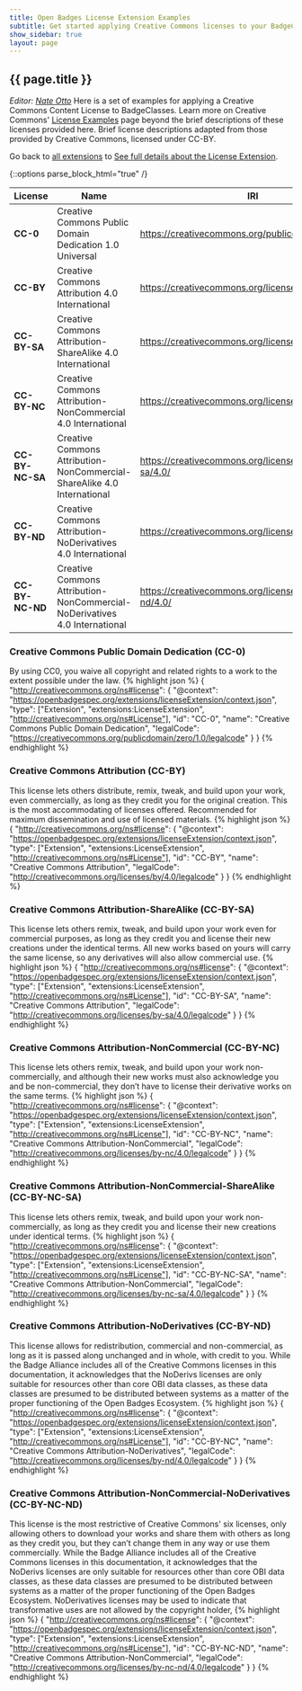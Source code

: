 ```yaml
---
title: Open Badges License Extension Examples
subtitle: Get started applying Creative Commons licenses to your BadgeClasses
show_sidebar: true
layout: page
---
```


## {{ page.title }}
_Editor: [Nate Otto](http://ottonomy.net)_
Here is a set of examples for applying a Creative Commons Content License to BadgeClasses. Learn more on Creative Commons' [License Examples](https://creativecommons.org/examples/) page beyond the brief descriptions of these licenses provided here. Brief license descriptions adapted from those provided by Creative Commons, licensed under CC-BY.

Go back to [all extensions](../) to [See full details about the License Extension](../#LicenseExtension).

{::options parse_block_html="true" /}
<div class="table-wrapper">

| License         | Name                                                                       | IRI                                                | Legal Code IRI
|-----------------|----------------------------------------------------------------------------|----------------------------------------------------|------------------
| **CC-0**        | Creative Commons Public Domain Dedication 1.0 Universal                    | https://creativecommons.org/publicdomain/zero/1.0/ |  https://creativecommons.org/publicdomain/zero/1.0/legalcode
| **CC-BY**       | Creative Commons Attribution 4.0 International                             | https://creativecommons.org/licenses/by/4.0/       |  https://creativecommons.org/licenses/by/4.0/legalcode
| **CC-BY-SA**    | Creative Commons Attribution-ShareAlike 4.0 International                  | https://creativecommons.org/licenses/by-sa/4.0/    |  https://creativecommons.org/licenses/by-sa/4.0/legalcode
| **CC-BY-NC**    | Creative Commons Attribution-NonCommercial 4.0 International               | https://creativecommons.org/licenses/by-nc/4.0/    |  https://creativecommons.org/licenses/by-nc/4.0/legalcode
| **CC-BY-NC-SA** | Creative Commons Attribution-NonCommercial-ShareAlike 4.0 International    | https://creativecommons.org/licenses/by-nc-sa/4.0/ |  https://creativecommons.org/licenses/by-nc-sa/4.0/legalcode
| **CC-BY-ND**    | Creative Commons Attribution-NoDerivatives 4.0 International               | https://creativecommons.org/licenses/by-nd/4.0/    |  https://creativecommons.org/licenses/by-nd/4.0/legalcode
| **CC-BY-NC-ND** | Creative Commons Attribution-NonCommercial-NoDerivatives 4.0 International | https://creativecommons.org/licenses/by-nc-nd/4.0/ |  https://creativecommons.org/licenses/by-nc-nd/4.0/legalcode

</div>

### Creative Commons Public Domain Dedication (CC-0)
By using CC0, you waive all copyright and related rights to a work to the extent possible under the law.
{% highlight json %}
{
  "http://creativecommons.org/ns#license": {
    "@context": "https://openbadgespec.org/extensions/licenseExtension/context.json",
    "type": ["Extension", "extensions:LicenseExtension", "http://creativecommons.org/ns#License"],
    "id": "CC-0",
    "name": "Creative Commons Public Domain Dedication",
    "legalCode": "https://creativecommons.org/publicdomain/zero/1.0/legalcode"
  }
}
{% endhighlight %}


### Creative Commons Attribution (CC-BY)
This license lets others distribute, remix, tweak, and build upon your work, even commercially, as long as they credit you for the original creation. This is the most accommodating of licenses offered. Recommended for maximum dissemination and use of licensed materials.
{% highlight json %}
{
  "http://creativecommons.org/ns#license": {
    "@context": "https://openbadgespec.org/extensions/licenseExtension/context.json",
    "type": ["Extension", "extensions:LicenseExtension", "http://creativecommons.org/ns#License"],
    "id": "CC-BY",
    "name": "Creative Commons Attribution",
    "legalCode": "http://creativecommons.org/licenses/by/4.0/legalcode"
  }
}
{% endhighlight %}


### Creative Commons Attribution-ShareAlike (CC-BY-SA)
This license lets others remix, tweak, and build upon your work even for commercial purposes, as long as they credit you and license their new creations under the identical terms. All new works based on yours will carry the same license, so any derivatives will also allow commercial use.
{% highlight json %}
{
  "http://creativecommons.org/ns#license": {
    "@context": "https://openbadgespec.org/extensions/licenseExtension/context.json",
    "type": ["Extension", "extensions:LicenseExtension", "http://creativecommons.org/ns#License"],
    "id": "CC-BY-SA",
    "name": "Creative Commons Attribution",
    "legalCode": "http://creativecommons.org/licenses/by-sa/4.0/legalcode"
  }
}
{% endhighlight %}


### Creative Commons Attribution-NonCommercial (CC-BY-NC)
This license lets others remix, tweak, and build upon your work non-commercially, and although their new works must also acknowledge you and be non-commercial, they don’t have to license their derivative works on the same terms.
{% highlight json %}
{
  "http://creativecommons.org/ns#license": {
    "@context": "https://openbadgespec.org/extensions/licenseExtension/context.json",
    "type": ["Extension", "extensions:LicenseExtension", "http://creativecommons.org/ns#License"],
    "id": "CC-BY-NC",
    "name": "Creative Commons Attribution-NonCommercial",
    "legalCode": "http://creativecommons.org/licenses/by-nc/4.0/legalcode"
  }
}
{% endhighlight %}


### Creative Commons Attribution-NonCommercial-ShareAlike (CC-BY-NC-SA)
This license lets others remix, tweak, and build upon your work non-commercially, as long as they credit you and license their new creations under identical terms.
{% highlight json %}
{
  "http://creativecommons.org/ns#license": {
    "@context": "https://openbadgespec.org/extensions/licenseExtension/context.json",
    "type": ["Extension", "extensions:LicenseExtension", "http://creativecommons.org/ns#License"],
    "id": "CC-BY-NC-SA",
    "name": "Creative Commons Attribution-NonCommercial",
    "legalCode": "http://creativecommons.org/licenses/by-nc-sa/4.0/legalcode"
  }
}
{% endhighlight %}


### Creative Commons Attribution-NoDerivatives (CC-BY-ND)
This license allows for redistribution, commercial and non-commercial, as long as it is passed along unchanged and in whole, with credit to you. While the Badge Alliance includes all of the Creative Commons licenses in this documentation, it acknowledges that the NoDerivs licenses are only suitable for resources other than core OBI data classes, as these data classes are presumed to be distributed between systems as a matter of the proper functioning of the Open Badges Ecosystem.
{% highlight json %}
{
  "http://creativecommons.org/ns#license": {
    "@context": "https://openbadgespec.org/extensions/licenseExtension/context.json",
    "type": ["Extension", "extensions:LicenseExtension", "http://creativecommons.org/ns#License"],
    "id": "CC-BY-NC",
    "name": "Creative Commons Attribution-NoDerivatives",
    "legalCode": "http://creativecommons.org/licenses/by-nd/4.0/legalcode"
  }
}
{% endhighlight %}


### Creative Commons Attribution-NonCommercial-NoDerivatives (CC-BY-NC-ND)
This license is the most restrictive of Creative Commons' six licenses, only allowing others to download your works and share them with others as long as they credit you, but they can’t change them in any way or use them commercially. While the Badge Alliance includes all of the Creative Commons licenses in this documentation, it acknowledges that the NoDerivs licenses are only suitable for resources other than core OBI data classes, as these data classes are presumed to be distributed between systems as a matter of the proper functioning of the Open Badges Ecosystem. NoDerivatives licenses may be used to indicate that transformative uses are not allowed by the copyright holder, 
{% highlight json %}
{
  "http://creativecommons.org/ns#license": {
    "@context": "https://openbadgespec.org/extensions/licenseExtension/context.json",
    "type": ["Extension", "extensions:LicenseExtension", "http://creativecommons.org/ns#License"],
    "id": "CC-BY-NC-ND",
    "name": "Creative Commons Attribution-NonCommercial",
    "legalCode": "http://creativecommons.org/licenses/by-nc-nd/4.0/legalcode"
  }
}
{% endhighlight %}


